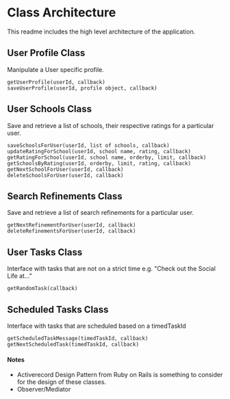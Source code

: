 # Class Architecture
This readme includes the high level architecture of the application.

## User Profile Class
Manipulate a User specific profile.

```
getUserProfile(userId, callback)
saveUserProfile(userId, profile object, callback)
```

## User Schools Class
Save and retrieve a list of schools, their respective ratings for a particular user.

```
saveSchoolsForUser(userId, list of schools, callback)
updateRatingForSchool(userId, school name, rating, callback)
getRatingForSchool(userId, school name, orderby, limit, callback)
getSchoolsByRating(userId, orderby, limit, rating, callback)
getNextSchoolForUser(userId, callback)
deleteSchoolsForUser(userId, callback)
```

## Search Refinements Class
Save and retrieve a list of search refinements for a particular user.

```
getNextRefinementForUser(userId, callback)
deleteRefinementsForUser(userId, callback)
```

## User Tasks Class
Interface with tasks that are not on a strict time e.g. "Check out the Social Life at..."

```
getRandomTask(callback)
```

## Scheduled Tasks Class
Interface with tasks that are scheduled based on a timedTaskId

```
getScheduledTaskMessage(timedTaskId, callback)
getNextScheduledTask(timedTaskId, callback)
```



#### Notes
* Activerecord Design Pattern from Ruby on Rails is something to consider for the design of these classes.
* Observer/Mediator